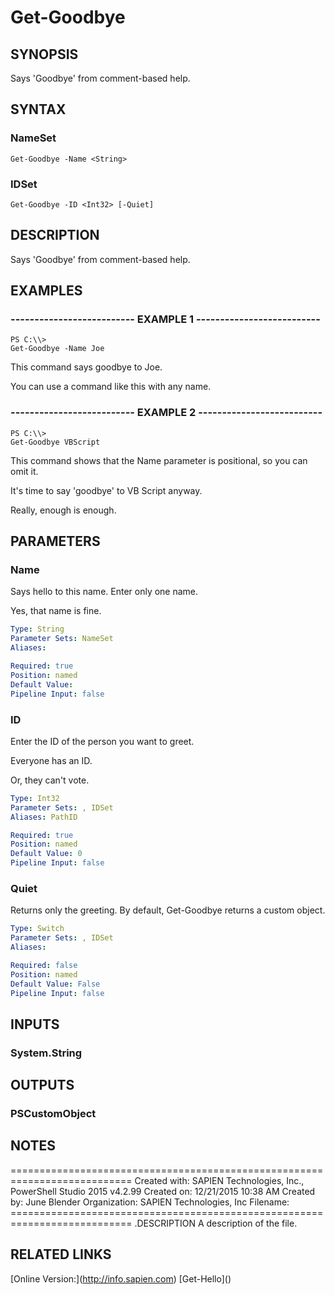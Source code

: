 ﻿# Get-Goodbye

## SYNOPSIS
Says 'Goodbye' from comment-based help.
## SYNTAX
### NameSet
```
Get-Goodbye -Name <String>
```

### IDSet
```
Get-Goodbye -ID <Int32> [-Quiet]
```


## DESCRIPTION
Says 'Goodbye' from comment-based help.

## EXAMPLES
### -------------------------- EXAMPLE 1 --------------------------
```
PS C:\\>Get-Goodbye -Name Joe
```
This command says goodbye to Joe.

You can use a command like this with any name.
### -------------------------- EXAMPLE 2 --------------------------
```
PS C:\\>Get-Goodbye VBScript
```
This command shows that the Name parameter is positional, so you can omit it.

It's time to say 'goodbye' to VB Script anyway.

Really, enough is enough.

## PARAMETERS

### Name
Says hello to this name. Enter only one name. 

Yes, that name is fine.

```yaml
Type: String
Parameter Sets: NameSet
Aliases: 

Required: true
Position: named
Default Value: 
Pipeline Input: false
```

### ID
Enter the ID of the person you want to greet. 

Everyone has an ID. 

Or, they can't vote.

```yaml
Type: Int32
Parameter Sets: , IDSet
Aliases: PathID

Required: true
Position: named
Default Value: 0
Pipeline Input: false
```

### Quiet
Returns only the greeting. By default, Get-Goodbye returns a custom object.

```yaml
Type: Switch
Parameter Sets: , IDSet
Aliases: 

Required: false
Position: named
Default Value: False
Pipeline Input: false
```

## INPUTS

### System.String


## OUTPUTS

### PSCustomObject


## NOTES

===========================================================================
         Created with: 	SAPIEN Technologies, Inc., PowerShell Studio 2015 v4.2.99
	 Created on:   	12/21/2015 10:38 AM
	 Created by:   	 June Blender
	 Organization: 	SAPIEN Technologies, Inc
	 Filename:     	
	===========================================================================
	.DESCRIPTION
		A description of the file.

## RELATED LINKS
[Online Version:]\(http://info.sapien.com)
[Get-Hello]\()
